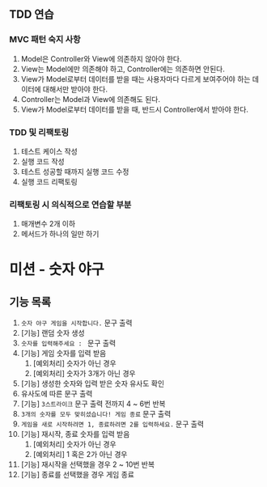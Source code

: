 ## TDD 연습

### MVC 패턴 숙지 사항

1. Model은 Controller와 View에 의존하지 않아야 한다.
2. View는 Model에만 의존해야 하고, Controller에는 의존하면 안된다.
3. View가 Model로부터 데이터를 받을 때는 사용자마다 다르게 보여주어야 하는 데이터에 대해서만 받아야 한다.
4. Controller는 Model과 View에 의존해도 된다.
5. View가 Model로부터 데이터를 받을 때, 반드시 Controller에서 받아야 한다.

### TDD 및 리팩토링

1. 테스트 케이스 작성
2. 실행 코드 작성
3. 테스트 성공할 때까지 실행 코드 수정
4. 실행 코드 리팩토링

### 리팩토링 시 의식적으로 연습할 부분

1. 매개변수 2개 이하
2. 메서드가 하나의 일만 하기

# 미션 - 숫자 야구

## 기능 목록

1. `숫자 야구 게임을 시작합니다.` 문구 출력
2. [기능] 랜덤 숫자 생성
3. `숫자를 입력해주세요 : ` 문구 출력
4. [기능] 게임 숫자를 입력 받음
   1. [예외처리] 슷자가 아닌 경우
   2. [예외처리] 숫자가 3개가 아닌 경우
5. [기능] 생성한 숫자와 입력 받은 숫자 유사도 확인
6. 유사도에 따른 문구 출력
7. [기능] `3스트라이크` 문구 출력 전까지 4 ~ 6번 반복
8. `3개의 숫자를 모두 맞히셨습니다! 게임 종료` 문구 출력
9. `게임을 새로 시작하려면 1, 종료하려면 2를 입력하세요.` 문구 출력
10. [기능] 재시작, 종료 숫자를 입력 받음
    1. [예외처리] 숫자가 아닌 경우
    2. [예외처리] 1 혹은 2가 아닌 경우
11. [기능] 재시작을 선택했을 경우 2 ~ 10번 반복
12. [기능] 종료를 선택했을 경우 게임 종료


